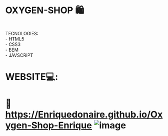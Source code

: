 #   OXYGEN-SHOP 🛍️

<br/>
  TECNOLOGIES: <br/>
- HTML5 <br/>
- CSS3 <br/>
- BEM <br/>
- JAVSCRIPT <br/>


#  WEBSITE💻:
#  🛒 https://Enriquedonaire.github.io/Oxygen-Shop-Enrique ![image](https://github.com/Enriquedonaire/Oxygen-Shop-Enrique/assets/84640350/e49943e0-3301-42b0-a4c8-1d07c20aefd6)  



